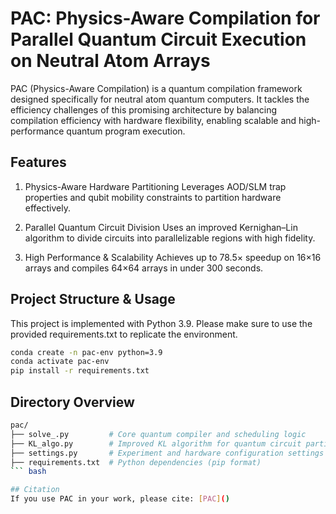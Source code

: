 # PAC: Physics-Aware Compilation for Parallel Quantum Circuit Execution on Neutral Atom Arrays
PAC (Physics-Aware Compilation) is a quantum compilation framework designed specifically for neutral atom quantum computers. It tackles the efficiency challenges of this promising architecture by balancing compilation efficiency with hardware flexibility, enabling scalable and high-performance quantum program execution.

## Features
1. Physics-Aware Hardware Partitioning
Leverages AOD/SLM trap properties and qubit mobility constraints to partition hardware effectively.

2. Parallel Quantum Circuit Division
Uses an improved Kernighan–Lin algorithm to divide circuits into parallelizable regions with high fidelity.

3. High Performance & Scalability
Achieves up to 78.5× speedup on 16×16 arrays and compiles 64×64 arrays in under 300 seconds.

## Project Structure & Usage
This project is implemented with Python 3.9. Please make sure to use the provided requirements.txt to replicate the environment.
```bash
conda create -n pac-env python=3.9
conda activate pac-env
pip install -r requirements.txt
```
## Directory Overview
```bash
pac/
├── solve_.py         # Core quantum compiler and scheduling logic
├── KL_algo.py        # Improved KL algorithm for quantum circuit partitioning
├── settings.py       # Experiment and hardware configuration settings
├── requirements.txt  # Python dependencies (pip format)
``` bash

## Citation
If you use PAC in your work, please cite: [PAC]()
